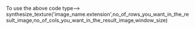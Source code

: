 To use the above code type--> synthesize_texture('image_name.extension',no_of_rows_you_want_in_the_result_image,no_of_cols_you_want_in_the_result_image,window_size)
